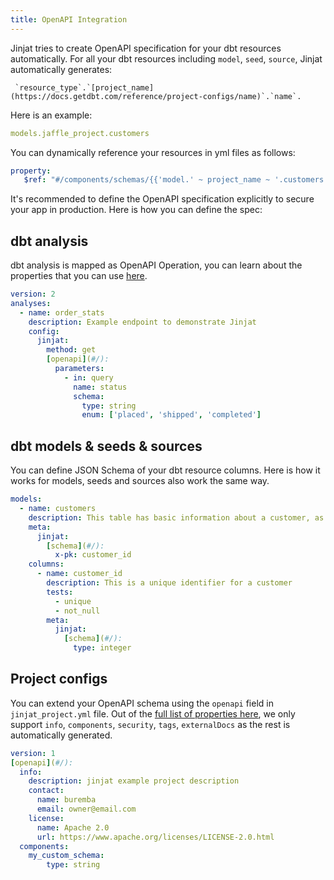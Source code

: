 ```yaml
---
title: OpenAPI Integration
---
```


Jinjat tries to create OpenAPI specification for your dbt resources automatically. For all your dbt resources including `model`, `seed`, `source`, Jinjat automatically generates:

```
 `resource_type`.`[project_name](https://docs.getdbt.com/reference/project-configs/name)`.`name`.
```

Here is an example:

```yml
models.jaffle_project.customers
```

You can dynamically reference your resources in yml files as follows:

 ```yml
 property:
    $ref: "#/components/schemas/{{'model.' ~ project_name ~ '.customers'}}"
 ```

It's recommended to define the OpenAPI specification explicitly to secure your app in production. Here is how you can define the spec:

## dbt analysis

dbt analysis is mapped as OpenAPI Operation, you can learn about the properties that you can use [here](https://swagger.io/docs/specification/paths-and-operations/#:~:text=users/12.-,Operations,-For%20each%20path).


<File name='analyses/schema.yml'>

```yml
version: 2
analyses:
  - name: order_stats
    description: Example endpoint to demonstrate Jinjat
    config:
      jinjat:
        method: get
        [openapi](#/):
          parameters:
            - in: query
              name: status
              schema:
                type: string
                enum: ['placed', 'shipped', 'completed']
```

</File>

## dbt models & seeds & sources

You can define JSON Schema of your dbt resource columns. Here is how it works for models, seeds and sources also work the same way.

<File name='models/schema.yml'>

```yml
models:
  - name: customers
    description: This table has basic information about a customer, as well as some derived facts based on a customer's orders
    meta:
      jinjat:
        [schema](#/):
          x-pk: customer_id
    columns:
      - name: customer_id
        description: This is a unique identifier for a customer
        tests:
          - unique
          - not_null
        meta:
          jinjat:
            [schema](#/):
              type: integer
```

</File>

## Project configs

You can extend your OpenAPI schema using the `openapi` field in `jinjat_project.yml` file. Out of the [full list of properties here](https://swagger.io/specification/#schema), we only support `info`, `components`, `security`, `tags`, `externalDocs` as the rest is automatically generated.

<File name='jinjat_project.yml'>

```yml
version: 1
[openapi](#/):
  info:
    description: jinjat example project description
    contact:
      name: buremba
      email: owner@email.com
    license:
      name: Apache 2.0
      url: https://www.apache.org/licenses/LICENSE-2.0.html
  components:
    my_custom_schema:
        type: string
```

</File>
